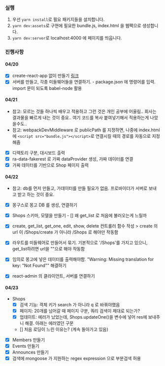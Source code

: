 ### 실행

1. 우선 `yarn install`로 필요 패키지들을 설치합니다.
2. `yarn dev:assets`로 구현에 필요한 bundle.js, index.html 을 웹팩으로 생성합니다.
3. `yarn dev:server`로 localhost:4000 에 페이지를 띄웁니다.

### 진행사항

#### 04/20

- [x] create-react-app 없이 만들기
      [링크](https://dev.to/theenadayalan/how-to-set-up-react-js-from-scratch-without-using-create-react-app-37mk)
- [x] 서버를 만들고, 각종 미들웨어들을 연결하기. - package.json 에 명령어를 입력. import 문이 되도록 babel-node 활용

#### 04/21

- 참고: 모르는 것들 하나씩 배우고 적용하고 그런 것은 개인 공부에 어울림.. 회사는 결과물을 빠르게 내는 것이 중요.. 여기 코드를 복사 붙여넣기해서 적용하는게 나았을수도..
- 참고: webpackDevMiddleware 로 publicPath 를 지정하면, 나중에 index.html 에 `<script src="bundle.js"></script>`로 연결시킬 때의 경로를 자동으로 지정해줌
- [x] 디렉토리 구분, 대시보드 출력
- [x] ra-data-fakerest 로 가짜 dataProvider 생성, 가짜 데이터를 연결
- [x] 가짜 데이터를 기반으로 Shop 페이지 출력

#### 04/22

- 참고: db를 먼저 만들고, 가데이터를 만들 필요가 없음. 프로바이더가 서버로 보내고 받고 하는 것이 중요.
- [x] 몽구스로 몽고 DB 를 생성, 연결하기
- [x] Shops 스키마, 모델을 만들기 - [] 왜 get_list 로 처음에 불러오는게 느릴까
- [x] create, get_list, get_one, edit, show, delete 컨트롤러 함수 작성 > create 의 url 이 /Shops/create 가 아니라 /Shops 로 해야만 작동함
- [x] 라우트를 미들웨어로 만들어서 묶기. 기본적으로 '/Shops'를 가지고 있으니, get_list하려면 url을 ""으로 해야 작동함
- [x] 임의로 몽고에 넣은 데이터를 출력해야함. "Warning: Missing translation for key: "Not Found"" 해결하기

- [x] react-admin 의 클라이언트, 서버를 연결하기

#### 04/23

- Shops
	- [x] 검색 기능: 객체 키가 search 가 아니라 q 로 바꿔야했음
	- [x] 페이지: 20개를 넘어갈 때 페이지 구분, 쿼리 검색이 제대로 되는가?
	- [x] 업데이트: 에러가 났었는데, Shops.updateOne()을 변수에 넣어 res에 보내주니 해결. 아래는 에러였던 구문
	- [] 처음 로딩이 느린 이유는? (계속 돌아가고 있음)
- [x] Members 만들기
- [x] Events 만들기
- [x] Announces 만들기
- [x] 검색에 mongoose 가 지원하는 regex expression 으로 부분검색 허용